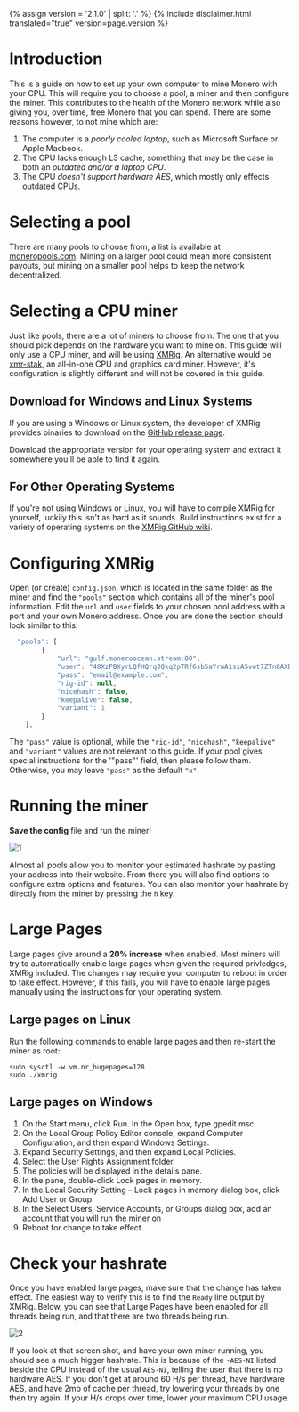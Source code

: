 {% assign version = '2.1.0' | split: '.' %}
{% include disclaimer.html translated="true" version=page.version %}

# Introduction
This is a guide on how to set up your own computer to mine Monero with your CPU. This will require you to choose a pool, a miner and then configure the miner. This contributes to the health of the Monero network while also giving you, over time, free Monero that you can spend. There are some reasons however, to not mine which are:
1. The computer is a _poorly cooled laptop_, such as Microsoft Surface or Apple Macbook.
2. The CPU lacks enough L3 cache, something that may be the case in both an _outdated and/or a laptop CPU_.
3. The CPU _doesn't support hardware AES_, which mostly only effects outdated CPUs.

# Selecting a pool

There are many pools to choose from, a list is available at
[moneropools.com](https://moneropools.com). Mining on a larger pool could mean
more consistent payouts, but mining on a smaller pool helps to keep the network
decentralized.

# Selecting a CPU miner

Just like pools, there are a lot of miners to choose from. The one that you
should pick depends on the hardware you want to mine on. This guide will only
use a CPU miner, and will be using
[XMRig](https://github.com/xmrig/xmrig). An alternative would be 
[xmr-stak](https://github.com/fireice-uk/xmr-stak), an all-in-one CPU and graphics card miner. However, it's configuration is slightly different and will not be covered in this guide.

## Download for Windows and Linux Systems

If you are using a Windows or Linux system, the developer of XMRig provides
binaries to download on the
[GitHub release page](https://github.com/xmrig/xmrig/releases).

Download the appropriate version for your operating system and extract it somewhere you'll be able to find it again.

## For Other Operating Systems

If you're not using Windows or Linux, you will have to compile XMRig for yourself,
luckily this isn't as hard as it sounds. Build instructions exist for a variety of operating systems on the
[XMRig GitHub wiki](https://github.com/xmrig/xmrig/wiki/Build).

# Configuring XMRig
Open (or create) `config.json`, which is located in the same folder as the miner and find the  `"pools"` section which contains all of the miner's pool information. Edit the `url` and `user` fields to your chosen pool address with a port and your own Monero address. Once you are done the section should look similar to this:
```js
  "pools": [
        {
            "url": "gulf.moneroocean.stream:80",
            "user": "48XzPBXyrLQfHQrqJQkq2pTRf6sb5aYrwA1sxA5vwt7ZTn8AXDg3unMLosbTvi1DL8YbeLSdjV59NhQABrPGiz5QRGS9jJ3",
            "pass": "email@example.com",
            "rig-id": null,
            "nicehash": false,
            "keepalive": false,
            "variant": 1
        }
    ],
```
The `"pass"` value is optional, while the `"rig-id"`, `"nicehash"`, `"keepalive"` and `"variant"` values are not relevant to this guide. If your pool gives special instructions for the '"pass"' field, then please follow them. Otherwise, you may leave `"pass"` as the default `"x"`.

# Running the miner

**Save the config** file and run the miner!

![1](png/mine_to_pool/1.png)

Almost all pools allow you to monitor your estimated hashrate by pasting your address into their website. From there you will also find options to configure extra options and features. You can also monitor your hashrate by directly from the miner by pressing the `h` key. 

# Large Pages

Large pages give around a **20% increase** when enabled. Most miners will try to automatically enable large pages when given the required privledges, XMRig included. The changes may require your computer to reboot in order to take effect. However, if this fails, you will have to enable large pages manually using the instructions for your operating system.

## Large pages on Linux

Run the following commands to enable large pages and then re-start the miner as root:

	sudo sysctl -w vm.nr_hugepages=128
	sudo ./xmrig

## Large pages on Windows

1. On the Start menu, click Run. In the Open box, type gpedit.msc.
2. On the Local Group Policy Editor console, expand Computer Configuration, and then expand Windows Settings.
3. Expand Security Settings, and then expand Local Policies.
4. Select the User Rights Assignment folder.
5. The policies will be displayed in the details pane.
6. In the pane, double-click Lock pages in memory.
7. In the Local Security Setting – Lock pages in memory dialog box, click Add User or Group.
8. In the Select Users, Service Accounts, or Groups dialog box, add an account that you will run the miner on
9. Reboot for change to take effect.

# Check your hashrate
Once you have enabled large pages, make sure that the change has taken effect. The easiest way to verify this is to find the `Ready` line output by XMRig. Below, you can see that Large Pages have been enabled for all threads being run, and that there are two threads being run.

![2](png/mine_to_pool/2.png)

If you look at that screen shot, and have your own miner running, you should see a much higger hashrate. This is because of the `-AES-NI` listed beside the CPU instead of the usual `AES-NI`, telling the user that there is no hardware AES. If you don't get at around 60 H/s per thread, have hardware AES, and have 2mb of cache per thread, try lowering your threads by one then try again. If your H/s drops over time, lower your maximum CPU usage.